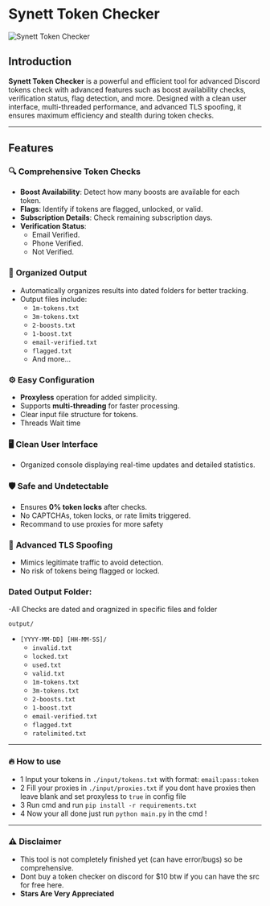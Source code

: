 # Synett Token Checker

![Synett Token Checker](https://media.discordapp.net/attachments/1328850377864646767/1329788041539096626/WindowsTerminal_ikJwPWKA4l.png?ex=678b9d1f&is=678a4b9f&hm=7e4e38aa744180e2b5affd9dd13fec6bc6a6733854879afafcc758d20b31f1f8&)

## Introduction
**Synett Token Checker** is a powerful and efficient tool for advanced Discord tokens check with advanced features such as boost availability checks, verification status, flag detection, and more. Designed with a clean user interface, multi-threaded performance, and advanced TLS spoofing, it ensures maximum efficiency and stealth during token checks.

---

## Features

### 🔍 **Comprehensive Token Checks**
- **Boost Availability**: Detect how many boosts are available for each token.
- **Flags**: Identify if tokens are flagged, unlocked, or valid.
- **Subscription Details**: Check remaining subscription days.
- **Verification Status**:
  - Email Verified.
  - Phone Verified.
  - Not Verified.

### 📂 **Organized Output**
- Automatically organizes results into dated folders for better tracking.
- Output files include:
  - `1m-tokens.txt`
  - `3m-tokens.txt`
  - `2-boosts.txt`
  - `1-boost.txt`
  - `email-verified.txt`
  - `flagged.txt`
  - And more...

### ⚙️ **Easy Configuration**
- **Proxyless** operation for added simplicity.
- Supports **multi-threading** for faster processing.
- Clear input file structure for tokens.
- Threads Wait time
  
### 🖥️ **Clean User Interface**
- Organized console displaying real-time updates and detailed statistics.

### 🛡️ **Safe and Undetectable**
- Ensures **0% token locks** after checks.
- No CAPTCHAs, token locks, or rate limits triggered.
- Recommand to use proxies for more safety

### 🧪 **Advanced TLS Spoofing**
- Mimics legitimate traffic to avoid detection.
- No risk of tokens being flagged or locked.

### **Dated Output Folder:**

-All Checks are dated and oragnized in specific files and folder

```output/```
  - ```[YYYY-MM-DD] [HH-MM-SS]/```
    - ```invalid.txt```
    - ```locked.txt```
    - ```used.txt```
    - ```valid.txt```
    - ```1m-tokens.txt```
    - ```3m-tokens.txt```
    - ```2-boosts.txt```
    - ```1-boost.txt```
    - ```email-verified.txt```
    - ```flagged.txt```
    - ```ratelimited.txt```

--- 

### 🔥 **How to use**
- 1 Input your tokens in ```./input/tokens.txt``` with format: ```email:pass:token```
- 2 Fill your proxies in ```./input/proxies.txt``` if you dont have proxies then leave blank and set proxyless to ```true``` in config file
- 3 Run cmd and run ```pip install -r requirements.txt```
- 4 Now your all done just run ```python main.py``` in the cmd !

--- 

### ⚠️ **Disclaimer**
- This tool is not completely finished yet (can have error/bugs) so be comprehensive.
- Dont buy a token checker on discord for $10 btw if you can have the src for free here.
- **Stars Are Very Appreciated**

